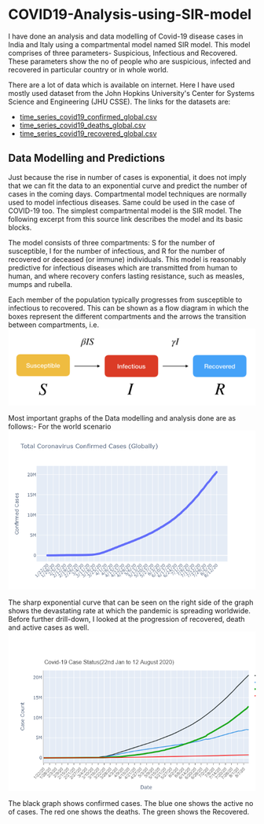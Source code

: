 # COVID19-Analysis-using-SIR-model
I have done an analysis and data modelling of Covid-19 disease cases in India and Italy using a compartmental model named SIR model.
This model comprises of three parameters- Suspicious, Infectious and Recovered. These parameters show the no of people who are suspicious, infected and recovered in particular country or in whole world.

There are a lot of data which is available on internet. Here I have used mostly used dataset from the John Hopkins University's Center for Systems Science and Engineering (JHU CSSE). The links for the datasets are:
* [time_series_covid19_confirmed_global.csv](https://github.com/CSSEGISandData/COVID-19/blob/master/csse_covid_19_data/csse_covid_19_time_series/time_series_covid19_confirmed_global.csv)
* [time_series_covid19_deaths_global.csv](https://github.com/CSSEGISandData/COVID-19/blob/master/csse_covid_19_data/csse_covid_19_time_series/time_series_covid19_deaths_global.csv)
* [time_series_covid19_recovered_global.csv](https://raw.githubusercontent.com/CSSEGISandData/COVID-19/master/csse_covid_19_data/csse_covid_19_time_series/time_series_covid19_recovered_global.csv)

## Data Modelling and Predictions
Just because the rise in number of cases is exponential, it does not imply that we can fit the data to an exponential curve and predict the number of cases in the coming days. Compartmental model techniques are normally used to model infectious diseases. Same could be used in the case of  COVID-19 too. The simplest compartmental model is the SIR model. The following excerpt  from this source link describes the model and its basic blocks. 

The model consists of three compartments: S for the number of susceptible, I for the number of infectious, and R for the number of recovered or deceased (or immune) individuals. This model is reasonably predictive for infectious diseases which are transmitted from human to human, and where recovery confers lasting resistance, such as measles, mumps and rubella.

Each member of the population typically progresses from susceptible to infectious to recovered. This can be shown as a flow diagram in which the boxes represent the different compartments and the arrows the transition between compartments, i.e.
![SIR Model](https://github.com/mayank2705/COVID19-Analysis-using-SIR-model/blob/master/SIR_model.png)

Most important graphs of the Data modelling and analysis done are as follows:-
For the world scenario ![](https://github.com/mayank2705/COVID19-Analysis-using-SIR-model/blob/master/global_cases.png)

The sharp exponential curve that can be seen on the right side of the graph shows the devastating rate at which the pandemic is spreading worldwide. Before further drill-down, I looked at the progression of recovered, death and active cases as well. 
![](https://github.com/mayank2705/COVID19-Analysis-using-SIR-model/blob/master/newplot%20(1).png)

The black graph shows confirmed cases.
The blue one shows the active no of cases.
The red one shows the deaths.
The green shows the Recovered.


